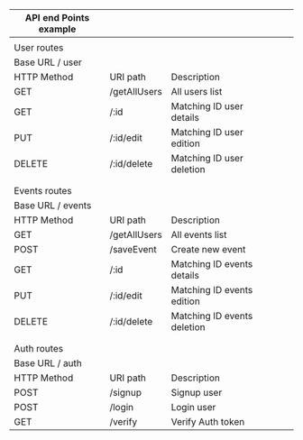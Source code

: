 | API end Points example |              |                              |   |   |
|------------------------|--------------|------------------------------|---|---|
|                        |              |                              |   |   |
| User routes            |              |                              |   |   |
| Base URL / user        |              |                              |   |   |
|       HTTP Method      |   URI path   |          Description         |   |   |
| GET                    | /getAllUsers | All users list               |   |   |
| GET                    | /:id         | Matching ID user details     |   |   |
| PUT                    | /:id/edit    | Matching ID user edition     |   |   |
| DELETE                 | /:id/delete  | Matching ID user deletion    |   |   |
|                        |              |                              |   |   |
|                        |              |                              |   |   |
| Events routes          |              |                              |   |   |
| Base URL / events      |              |                              |   |   |
|       HTTP Method      |   URI path   |          Description         |   |   |
| GET                    | /getAllUsers | All  events list             |   |   |
| POST                   | /saveEvent   | Create new event             |   |   |
| GET                    | /:id         | Matching ID events details   |   |   |
| PUT                    | /:id/edit    | Matching ID  events edition  |   |   |
| DELETE                 | /:id/delete  | Matching ID  events deletion |   |   |
|                        |              |                              |   |   |
|                        |              |                              |   |   |
| Auth routes            |              |                              |   |   |
| Base URL / auth        |              |                              |   |   |
|       HTTP Method      |   URI path   |          Description         |   |   |
| POST                   | /signup      | Signup user                  |   |   |
| POST                   | /login       | Login user                   |   |   |
| GET                    | /verify      | Verify Auth token            |   |   |